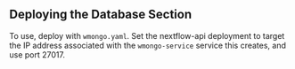 ## Deploying the Database Section

To use, deploy with `wmongo.yaml`. Set the nextflow-api deployment to target the IP address associated with the `wmongo-service` service this creates, and use port 27017.
